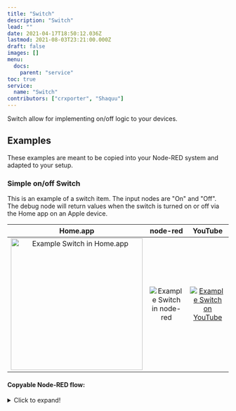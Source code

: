 ```yaml
---
title: "Switch"
description: "Switch"
lead: ""
date: 2021-04-17T18:50:12.036Z
lastmod: 2021-08-03T23:21:00.000Z
draft: false
images: []
menu:
  docs:
    parent: "service"
toc: true
service:
  name: "Switch"
contributors: ["crxporter", "Shaquu"]
---
```


Switch allow for implementing on/off logic to your devices.

## Examples

These examples are meant to be copied into your Node-RED system and adapted to your setup.

### Simple on/off Switch

This is an example of a switch item. The input nodes are "On" and "Off". The debug node will return values when the switch is turned on or off via the Home app on an Apple device.

Home.app            |  node-red | YouTube
:-------------------------:|:-------------------------:|:-------------------------:
<img src="https://user-images.githubusercontent.com/2881159/73109648-07b5de80-3f04-11ea-9a74-5ec4af995b66.png" width="300" alt="Example Switch in Home.app"/>  |  ![Example Switch in node-red](https://user-images.githubusercontent.com/2881159/73109622-f240b480-3f03-11ea-94bc-066bf9715074.png) | [![Example Switch on YouTube](https://img.youtube.com/vi/kPuFKZWweCk/0.jpg)](https://www.youtube.com/watch?v=kPuFKZWweCk)

#### Copyable Node-RED flow:
<details>
<summary>Click to expand!</summary>
<p>

```json
[
    {
        "id": "7509f965.646da8",
        "type": "inject",
        "z": "53127d0.a094d84",
        "name": "On",
        "topic": "",
        "payload": "{\"On\":true}",
        "payloadType": "json",
        "repeat": "",
        "crontab": "",
        "once": false,
        "onceDelay": 0.1,
        "x": 230,
        "y": 320,
        "wires": [
            [
                "84c5345e.cea678"
            ]
        ]
    },
    {
        "id": "83aa9e6a.6ac9e",
        "type": "debug",
        "z": "53127d0.a094d84",
        "name": "HomeKit Out",
        "active": true,
        "tosidebar": true,
        "console": false,
        "tostatus": false,
        "complete": "payload",
        "targetType": "msg",
        "x": 650,
        "y": 340,
        "wires": []
    },
    {
        "id": "6f909132.f78a",
        "type": "inject",
        "z": "53127d0.a094d84",
        "name": "Off",
        "topic": "",
        "payload": "{\"On\":false}",
        "payloadType": "json",
        "repeat": "",
        "crontab": "",
        "once": false,
        "onceDelay": 0.1,
        "x": 230,
        "y": 360,
        "wires": [
            [
                "84c5345e.cea678"
            ]
        ]
    },
    {
        "id": "84c5345e.cea678",
        "type": "homekit-service",
        "z": "53127d0.a094d84",
        "isParent": true,
        "bridge": "51de116c.bb01",
        "parentService": "",
        "name": "Example Switch",
        "serviceName": "Switch",
        "topic": "",
        "filter": false,
        "manufacturer": "NRCHKB",
        "model": "Default Model",
        "serialNo": "1.1.1",
        "firmwareRev": "1.1.1",
        "hardwareRev": "1.1.1",
        "softwareRev": "1.0.0",
        "cameraConfigVideoProcessor": "ffmpeg",
        "cameraConfigSource": "",
        "cameraConfigStillImageSource": "",
        "cameraConfigMaxStreams": 2,
        "cameraConfigMaxWidth": 1280,
        "cameraConfigMaxHeight": 720,
        "cameraConfigMaxFPS": 10,
        "cameraConfigMaxBitrate": 300,
        "cameraConfigVideoCodec": "libx264",
        "cameraConfigAudioCodec": "libfdk_aac",
        "cameraConfigAudio": false,
        "cameraConfigPacketSize": 1316,
        "cameraConfigVerticalFlip": false,
        "cameraConfigHorizontalFlip": false,
        "cameraConfigMapVideo": "0:0",
        "cameraConfigMapAudio": "0:1",
        "cameraConfigVideoFilter": "scale=1280:720",
        "cameraConfigAdditionalCommandLine": "-tune zerolatency",
        "cameraConfigDebug": false,
        "cameraConfigSnapshotOutput": "disabled",
        "cameraConfigInterfaceName": "",
        "characteristicProperties": "{}",
        "x": 440,
        "y": 340,
        "wires": [
            [
                "83aa9e6a.6ac9e"
            ],
            [
                "83aa9e6a.6ac9e"
            ]
        ]
    },
    {
        "id": "51de116c.bb01",
        "type": "homekit-bridge",
        "z": "",
        "bridgeName": "Example Bridge",
        "pinCode": "111-11-111",
        "port": "",
        "allowInsecureRequest": false,
        "manufacturer": "Default Manufacturer",
        "model": "Default Model",
        "serialNo": "Default Serial Number",
        "customMdnsConfig": false,
        "mdnsMulticast": true,
        "mdnsInterface": "",
        "mdnsPort": "",
        "mdnsIp": "",
        "mdnsTtl": "",
        "mdnsLoopback": true,
        "mdnsReuseAddr": true,
        "allowMessagePassthrough": true
    }
]
```

</p>
</details>
